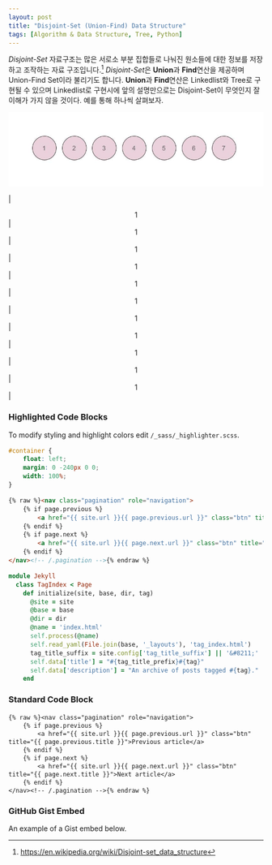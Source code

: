 ```yaml
---
layout: post
title: "Disjoint-Set (Union-Find) Data Structure"
tags: [Algorithm & Data Structure, Tree, Python]
---
```


*Disjoint-Set* 자료구조는 많은 서로소 부분 집합들로 나눠진 원소들에 대한 정보를 저장하고 조작하는 자료 구조입니다.[^1]  *Disjoint-Set*은 **Union**과 **Find**연산을 제공하며 Union-Find Set이라 불리기도 합니다. **Union**과 **Find**연산은 Linkedlist와 Tree로 구현될 수 있으며 Linkedlist로 구현시에 	 앞의 설명만으로는 Disjoint-Set이 무엇인지 잘 이해가 가지 않을 것이다. 예를 통해 하나씩 살펴보자.   


[^1]: <https://en.wikipedia.org/wiki/Disjoint-set_data_structure>

![Disjoint-set](/assets/images/disjoint-set/disjoint-set1.jpg "Disjoint-Set")

|  <center>1</center> |  <center>1</center> |  <center>1</center> |  <center>1</center> |  <center>1</center> |  <center>1</center> |  <center>1</center> |  <center>1</center> |  <center>1</center> |  <center>1</center> |  <center>1</center>  |




### Highlighted Code Blocks

To modify styling and highlight colors edit `/_sass/_highlighter.scss`.


```css
#container {
    float: left;
    margin: 0 -240px 0 0;
    width: 100%;
}
```

```html
{% raw %}<nav class="pagination" role="navigation">
    {% if page.previous %}
        <a href="{{ site.url }}{{ page.previous.url }}" class="btn" title="{{ page.previous.title }}">Previous article</a>
    {% endif %}
    {% if page.next %}
        <a href="{{ site.url }}{{ page.next.url }}" class="btn" title="{{ page.next.title }}">Next article</a>
    {% endif %}
</nav><!-- /.pagination -->{% endraw %}
```

```ruby
module Jekyll
  class TagIndex < Page
    def initialize(site, base, dir, tag)
      @site = site
      @base = base
      @dir = dir
      @name = 'index.html'
      self.process(@name)
      self.read_yaml(File.join(base, '_layouts'), 'tag_index.html')
      tag_title_suffix = site.config['tag_title_suffix'] || '&#8211;'
      self.data['title'] = "#{tag_title_prefix}#{tag}"
      self.data['description'] = "An archive of posts tagged #{tag}."
    end
```


### Standard Code Block

    {% raw %}<nav class="pagination" role="navigation">
        {% if page.previous %}
            <a href="{{ site.url }}{{ page.previous.url }}" class="btn" title="{{ page.previous.title }}">Previous article</a>
        {% endif %}
        {% if page.next %}
            <a href="{{ site.url }}{{ page.next.url }}" class="btn" title="{{ page.next.title }}">Next article</a>
        {% endif %}
    </nav><!-- /.pagination -->{% endraw %}

### GitHub Gist Embed

An example of a Gist embed below.

<script src="https://gist.github.com/mmistakes/43a355923921d22cd993.js"></script>




